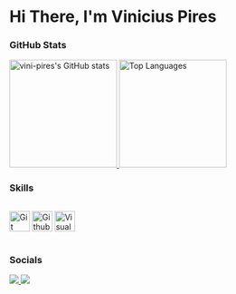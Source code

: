 
Hi There,
I'm Vinicius Pires
==========================================================================================================================================================

### GitHub Stats

<div align='left'>
  <a href="https://github.com/vini-pires" align="left">
    <img height="190em" src="https://github-readme-stats.vercel.app/api?username=vini-pires&show_icons=true&hide=&count_private=true&title_color=ef4444&text_color=ffffff&icon_color=f97316&bg_color=171717&hide_border=true&show_icons=true" alt="vini-pires's GitHub stats" />
    <img height="190em" src="https://github-readme-stats.vercel.app/api/top-langs/?username=vini-pires&langs_count=10&title_color=ef4444&text_color=ffffff&icon_color=f97316&bg_color=171717&hide_border=true&locale=en&custom_title=Top%20%Languages" alt="Top Languages" />
  </a>
</div>

### Skills

<p style='display: inline-block;'>
  <a>
    <img alt="Git" height="36" width="36" src="https://cdn.jsdelivr.net/gh/devicons/devicon/icons/git/git-original.svg" />
    <!-- Icon Git -->
  </a>
  <a>
    <img alt="Github" height="36" width="36" src="https://raw.githubusercontent.com/danielcranney/profileme-dev/main/public/icons/socials/github-dark.svg" />
    <!-- Icon Github -->
  </a>
  <a>
    <img alt="Visual Studio Code" height="36" width="36" src="https://cdn.jsdelivr.net/gh/devicons/devicon/icons/vscode/vscode-original.svg" />
    <!-- Icon Visual Studio Code -->
  </a>
</p>

### Socials

<div align='left'>
  <a href="https://www.linkedin.com/in/vin%C3%ADcius-pires-a486921b5/" target="_blank">
    <img src="https://img.shields.io/badge/-LinkedIn-%230077B5?style=for-the-badge&logo=linkedin&logoColor=white" target="_blank">
  </a>
  <a href = "mailto:vini.abpires44@gmail.com">
    <img src="https://img.shields.io/badge/-Gmail-%23333?style=for-the-badge&logo=gmail&logoColor=white&color=red" target="_blank">
  </a>
</div>
